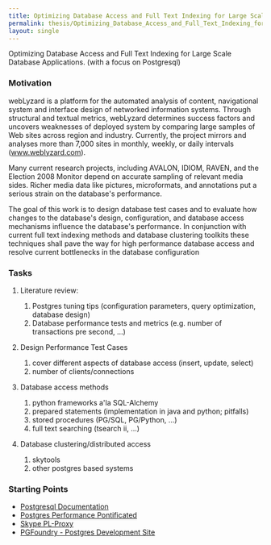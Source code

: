 ```yaml
---
title: Optimizing Database Access and Full Text Indexing for Large Scale Database Applications
permalink: thesis/Optimizing_Database_Access_and_Full_Text_Indexing_for_Large_Scale_Database_Applications/
layout: single
---
```


Optimizing Database Access and Full Text Indexing for Large Scale
Database Applications. (with a focus on Postgresql)

### Motivation

webLyzard is a platform for the automated analysis of content,
navigational system and interface design of networked information
systems. Through structural and textual metrics, webLyzard determines
success factors and uncovers weaknesses of deployed system by comparing
large samples of Web sites across region and industry. Currently, the
project mirrors and analyses more than 7,000 sites in monthly, weekly,
or daily intervals (www.weblyzard.com).

Many current research projects, including AVALON, IDIOM, RAVEN, and the
Election 2008 Monitor depend on accurate sampling of relevant media
sides. Richer media data like pictures, microformats, and annotations
put a serious strain on the database's performance.

The goal of this work is to design database test cases and to evaluate
how changes to the database's design, configuration, and database access
mechanisms influence the database's performance. In conjunction with
current full text indexing methods and database clustering toolkits
these techniques shall pave the way for high performance database access
and resolve current bottlenecks in the database configuration

### Tasks

1.  Literature review:
    1.  Postgres tuning tips (configuration parameters, query
        optimization, database design)
    2.  Database performance tests and metrics (e.g. number of
        transactions pre second, ...)

2.  Design Performance Test Cases
    1.  cover different aspects of database access (insert,
        update, select)
    2.  number of clients/connections

3.  Database access methods
    1.  python frameworks a'la SQL-Alchemy
    2.  prepared statements (implementation in java and
        python; pitfalls)
    3.  stored procedures (PG/SQL, PG/Python, ...)
    4.  full text searching (tsearch ii, ...)

4.  Database clustering/distributed access
    1.  skytools
    2.  other postgres based systems

### Starting Points

-   [Postgresql
    Documentation](http://www.postgresql.org/docs/8.3/interactive/index.html)
-   [Postgres Performance Pontificated](http://www.powerpostgresql.com/)
-   [Skype
    PL-Proxy](https://developer.skype.com/SkypeGarage/DbProjects/PlProxy)
-   [PGFoundry - Postgres Development Site](http://pgfoundry.org/)

